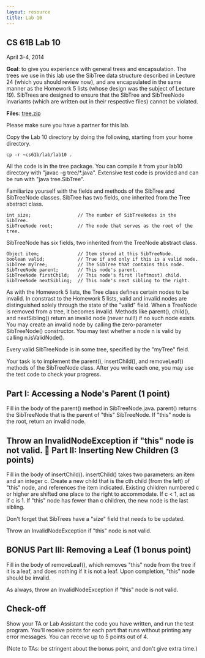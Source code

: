 ```yaml
---
layout: resource
title: Lab 10
---
```

CS 61B Lab 10
-------------
April 3-4, 2014

**Goal**:  to give you experience with general trees and encapsulation.  The trees 
we use in this lab use the SibTree data structure described in Lecture 24
(which you should review now), and are encapsulated in the same manner as the
Homework 5 lists (whose design was the subject of Lecture 19).  SibTrees are
designed to ensure that the SibTree and SibTreeNode invariants (which are
written out in their respective files) cannot be violated.

**Files**: <a href="tree.zip">tree.zip</a>

Please make sure you have a partner for this lab.

Copy the Lab 10 directory by doing the following, starting from your home
directory.

    cp -r ~cs61b/lab/lab10 .

All the code is in the tree package.  You can compile it from your lab10
directory with "javac -g tree/*.java".  Extensive test code is provided and
can be run with "java tree.SibTree".

Familiarize yourself with the fields and methods of the SibTree and SibTreeNode
classes.  SibTree has two fields, one inherited from the Tree abstract class.

    int size;                 // The number of SibTreeNodes in the SibTree.
    SibTreeNode root;         // The node that serves as the root of the tree.

SibTreeNode has six fields, two inherited from the TreeNode abstract class.

    Object item;              // Item stored at this SibTreeNode.
    boolean valid;            // True if and only if this is a valid node.
    SibTree myTree;           // The SibTree that contains this node.
    SibTreeNode parent;       // This node's parent.
    SibTreeNode firstChild;   // This node's first (leftmost) child.
    SibTreeNode nextSibling;  // This node's next sibling to the right.

As with the Homework 5 lists, the Tree class defines certain nodes to be
invalid.  In constrast to the Homework 5 lists, valid and invalid nodes are
distinguished solely through the state of the "valid" field.  When a TreeNode
is removed from a tree, it becomes invalid.  Methods like parent(), child(),
and nextSibling() return an invalid node (never null!) if no such node exists.
You may create an invalid node by calling the zero-parameter SibTreeNode()
constructor.  You may test whether a node n is valid by calling
n.isValidNode().

Every valid SibTreeNode is in some tree, specified by the "myTree" field.

Your task is to implement the parent(), insertChild(), and removeLeaf() methods
of the SibTreeNode class.  After you write each one, you may use the test code
to check your progress.

Part I:  Accessing a Node's Parent (1 point)
--------------------------------------------
Fill in the body of the parent() method in SibTreeNode.java.  parent() returns
the SibTreeNode that is the parent of "this" SibTreeNode.  If "this" node is
the root, return an invalid node.

Throw an InvalidNodeException if "this" node is not valid.

Part II:  Inserting New Children (3 points)
-------------------------------------------
Fill in the body of insertChild().  insertChild() takes two parameters:  an
item and an integer c.  Create a new child that is the cth child (from the
left) of "this" node, and references the item indicated.  Existing children
numbered c or higher are shifted one place to the right to accommodate.  If
c < 1, act as if c is 1.  If "this" node has fewer than c children, the new
node is the last sibling.

Don't forget that SibTrees have a "size" field that needs to be updated.

Throw an InvalidNodeException if "this" node is not valid.

BONUS Part III:  Removing a Leaf (1 bonus point)
------------------------------------------------
Fill in the body of removeLeaf(), which removes "this" node from the tree if it
is a leaf, and does nothing if it is not a leaf.  Upon completion, "this" node
should be invalid.

As always, throw an InvalidNodeException if "this" node is not valid.

Check-off
---------
Show your TA or Lab Assistant the code you have written, and run the test
program.  You'll receive points for each part that runs without printing any
error messages.  You can receive up to 5 points out of 4.

(Note to TAs:  be stringent about the bonus point, and don't give extra time.)

